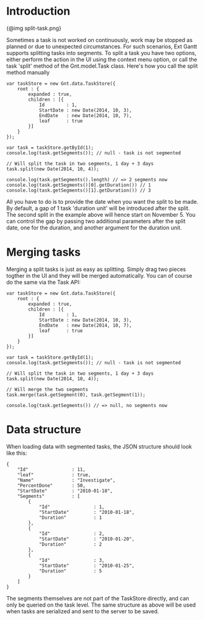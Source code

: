 Introduction
============

{@img split-task.png}

Sometimes a task is not worked on continuously, work may be stopped as planned or due to unexpected circumstances. For such scenarios,
Ext Gantt supports splitting tasks into segments. To split a task you have two options, either perform the action in the UI using the context menu option,
or call the task 'split' method of the Gnt.model.Task class. Here's how you call the split method manually

    var taskStore = new Gnt.data.TaskStore({
        root : {
            expanded : true,
            children : [{
                Id        : 1,
                StartDate : new Date(2014, 10, 3),
                EndDate   : new Date(2014, 10, 7),
                leaf      : true
            }]
        }
    });

    var task = taskStore.getById(1);
    console.log(task.getSegments()); // null - task is not segmented

    // Will split the task in two segments, 1 day + 3 days
    task.split(new Date(2014, 10, 4));

    console.log(task.getSegments().length) // => 2 segments now
    console.log(task.getSegments()[0].getDuration()) // 1
    console.log(task.getSegments()[1].getDuration()) // 3

All you have to do is to provide the date when you want the split to be made. By default, a gap of 1 task 'duration unit' will be introduced
after the split. The second split in the example above will hence start on November 5. You can control the gap by passing two additional
parameters after the split date, one for the duration, and another argument for the duration unit.

Merging tasks
============

Merging a split tasks is just as easy as splitting. Simply drag two pieces togther in the UI and they will be merged automatically. You can
of course do the same via the Task API:

    var taskStore = new Gnt.data.TaskStore({
        root : {
            expanded : true,
            children : [{
                Id        : 1,
                StartDate : new Date(2014, 10, 3),
                EndDate   : new Date(2014, 10, 7),
                leaf      : true
            }]
        }
    });

    var task = taskStore.getById(1);
    console.log(task.getSegments()); // null - task is not segmented

    // Will split the task in two segments, 1 day + 3 days
    task.split(new Date(2014, 10, 4));

    // Will merge the two segments
    task.merge(task.getSegment(0), task.getSegment(1));

    console.log(task.getSegments()) // => null, no segments now

Data structure
============

When loading data with segmented tasks, the JSON structure should look like this:

    {
        "Id"                : 11,
        "leaf"              : true,
        "Name"              : "Investigate",
        "PercentDone"       : 50,
        "StartDate"         : "2010-01-18",
        "Segments"          : [
            {
                "Id"                : 1,
                "StartDate"         : "2010-01-18",
                "Duration"          : 1
            },
            {
                "Id"                : 2,
                "StartDate"         : "2010-01-20",
                "Duration"          : 2
            },
            {
                "Id"                : 3,
                "StartDate"         : "2010-01-25",
                "Duration"          : 5
            }
        ]
    }

The segments themselves are not part of the TaskStore directly, and can only be queried on the task level. The same structure as above
will be used when tasks are serialized and sent to the server to be saved.